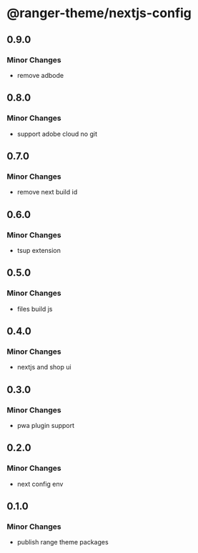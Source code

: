 # @ranger-theme/nextjs-config

## 0.9.0

### Minor Changes

- remove adbode

## 0.8.0

### Minor Changes

- support adobe cloud no git

## 0.7.0

### Minor Changes

- remove next build id

## 0.6.0

### Minor Changes

- tsup extension

## 0.5.0

### Minor Changes

- files build js

## 0.4.0

### Minor Changes

- nextjs and shop ui

## 0.3.0

### Minor Changes

- pwa plugin support

## 0.2.0

### Minor Changes

- next config env

## 0.1.0

### Minor Changes

- publish range theme packages
